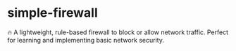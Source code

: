 # simple-firewall
🔥 A lightweight, rule-based firewall to block or allow network traffic. Perfect for learning and implementing basic network security.
